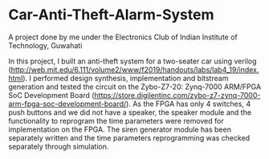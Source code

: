 # Car-Anti-Theft-Alarm-System
A project done by me under the Electronics Club of Indian Institute of Technology, Guwahati

In this project, I built an anti-theft system for a two-seater car using verilog (http://web.mit.edu/6.111/volume2/www/f2019/handouts/labs/lab4_19/index.html).
I performed design synthesis, implementation and bitstream generation and tested the circuit on the Zybo-Z7-20: Zynq-7000 ARM/FPGA SoC Development Board (https://store.digilentinc.com/zybo-z7-zynq-7000-arm-fpga-soc-development-board/).
As the FPGA has only 4 switches, 4 push buttons and we did not have a speaker, the speaker module and the functionality to reprogram the time parameters were removed for implementation on the FPGA. The siren generator module has been separately written and the time parameters reprogramming was checked separately through simulation.
